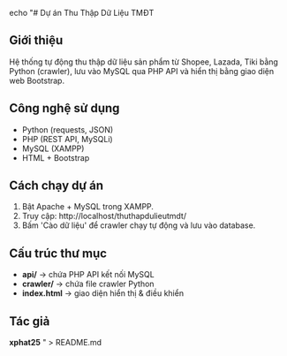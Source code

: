 echo "# Dự án Thu Thập Dữ Liệu TMĐT

## Giới thiệu
Hệ thống tự động thu thập dữ liệu sản phẩm từ Shopee, Lazada, Tiki bằng Python (crawler),
lưu vào MySQL qua PHP API và hiển thị bằng giao diện web Bootstrap.

## Công nghệ sử dụng
- Python (requests, JSON)
- PHP (REST API, MySQLi)
- MySQL (XAMPP)
- HTML + Bootstrap

## Cách chạy dự án
1. Bật Apache + MySQL trong XAMPP.
2. Truy cập: http://localhost/thuthapdulieutmdt/
3. Bấm 'Cào dữ liệu' để crawler chạy tự động và lưu vào database.

## Cấu trúc thư mục
- **api/** → chứa PHP API kết nối MySQL
- **crawler/** → chứa file crawler Python
- **index.html** → giao diện hiển thị & điều khiển

## Tác giả
**xphat25**
" > README.md

